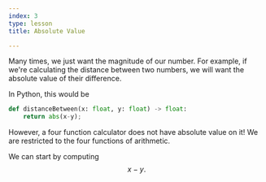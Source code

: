 ```yaml
---
index: 3
type: lesson
title: Absolute Value

---
```


Many times, we just want the magnitude of our number. For example, if we're calculating the distance between two numbers, we will want the absolute value of their difference.

In Python, this would be
```python
def distanceBetween(x: float, y: float) -> float:
	return abs(x-y);

```
However, a four function calculator does not have absolute value on it! We are restricted to the four functions of arithmetic.

We can start by computing $$x-y.$$


<!--stackedit_data:
eyJoaXN0b3J5IjpbNjE4ODgyNDM1LDE4ODcwODg2ODNdfQ==
-->

